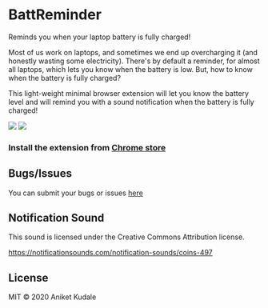 # BattReminder

Reminds you when your laptop battery is fully charged!

Most of us work on laptops, and sometimes we end up overcharging it (and honestly wasting some electricity). There's by default a reminder, for almost all laptops, which lets you know when the battery is low. But, how to know when the battery is fully charged? 

This light-weight minimal browser extension will let you know the battery level and will remind you with a sound notification when the battery is fully charged!

![](https://lh3.googleusercontent.com/rlzS9v9J_pKKhMg9k0poV8MZAqmH2FhwUwSWwUGfJVFdF5jue1wi2jUQqKoktBy5N1r4q8FdpZk=w640-h400-e365)
![](https://lh3.googleusercontent.com/yebzM4zrHwbYZkTqxm_GbAhN9SjsBVntU2wS3NlbxZQzQD7_l08egsYiPoI92iUiqjfzclyN=w640-h400-e365)
### Install the extension from [Chrome store][chrome-store]

## Bugs/Issues
You can submit your bugs or issues [here][github-issues]

## Notification Sound
This sound is licensed under the Creative Commons Attribution license.

https://notificationsounds.com/notification-sounds/coins-497

## License
MIT © 2020 Aniket Kudale

 [chrome-store]: https://chrome.google.com/webstore/detail/battreminder/eolgelhflgphiebnjopklpnplinmemfi
 [github-issues]: https://github.com/aniketkudale/battreminder/issues

